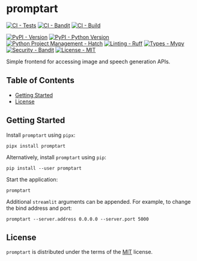 # promptart

[![CI - Tests](https://github.com/manuelkonrad/promptart/actions/workflows/tests.yml/badge.svg)](https://github.com/manuelkonrad/promptart/actions/workflows/tests.yml)
[![CI - Bandit](https://github.com/manuelkonrad/promptart/actions/workflows/bandit.yml/badge.svg)](https://github.com/manuelkonrad/promptart/actions/workflows/bandit.yml)
[![CI - Build](https://github.com/manuelkonrad/promptart/actions/workflows/build.yml/badge.svg)](https://github.com/manuelkonrad/promptart/actions/workflows/build.yml)

[![PyPI - Version](https://img.shields.io/pypi/v/promptart.svg)](https://pypi.org/project/promptart)
[![PyPI - Python Version](https://img.shields.io/pypi/pyversions/promptart.svg)](https://pypi.org/project/promptart)
[![Python Project Management - Hatch](https://img.shields.io/badge/%F0%9F%A5%9A-Hatch-4051b5.svg)](https://github.com/pypa/hatch)
[![Linting - Ruff](https://img.shields.io/endpoint?url=https://raw.githubusercontent.com/astral-sh/ruff/main/assets/badge/v2.json)](https://github.com/astral-sh/ruff)
[![Types - Mypy](https://img.shields.io/badge/types-Mypy-blue.svg)](https://github.com/python/mypy)
[![Security - Bandit](https://img.shields.io/badge/security-Bandit-yellow.svg)](https://github.com/PyCQA/bandit)
[![License - MIT](https://img.shields.io/badge/license-MIT-blue.svg)](https://spdx.org/licenses/MIT.html)

Simple frontend for accessing image and speech generation APIs.

## Table of Contents

- [Getting Started](#getting_started)
- [License](#license)

## Getting Started

Install `promptart` using `pipx`:

```console
pipx install promptart
```

Alternatively, install `promptart` using `pip`:

```console
pip install --user promptart
```

Start the application:

```console
promptart
```

Additional `streamlit` arguments can be appended. For example,
to change the bind address and port:

```console
promptart --server.address 0.0.0.0 --server.port 5000
```

## License

`promptart` is distributed under the terms of the [MIT](https://spdx.org/licenses/MIT.html) license.
